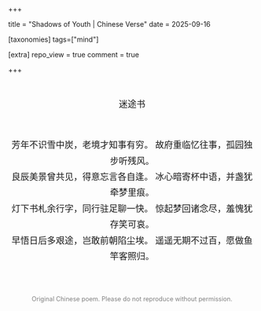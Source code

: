 +++

title = "Shadows of Youth | Chinese Verse"
date = 2025-09-16

[taxonomies]
tags=["mind"]

[extra]
repo_view = true
comment = true

+++

<div style="text-align:center;white-space:pre-line;font-family:'KaiTi','STKaiti',serif;font-size:18px;line-height:1.8;">
迷途书

芳年不识雪中炭，老境才知事有穷。
故府重临忆往事，孤园独步听残风。
良辰美景曾共见，得意忘言各自逢。
冰心暗寄杯中语，并盏犹牵梦里痕。
灯下书札余行字，同行驻足聊一快。
惊起梦回诸念尽，羞愧犹存笑可哀。
早悟日后多艰途，岂敢前朝陷尘埃。
遥遥无期不过百，愿做鱼竿客照归。

</div>

<p style="text-align:center; font-size: 0.9em; color: gray;">
Original Chinese poem. Please do not reproduce without permission.
</p>
